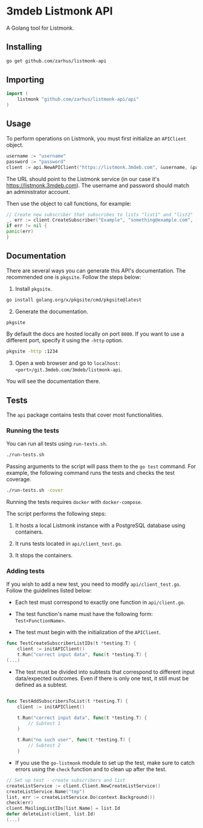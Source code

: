 # 3mdeb Listmonk API

A Golang tool for Listmonk.

## Installing

```bash
go get github.com/zarhus/listmonk-api
```

## Importing

```go
import (
    listmonk "github.com/zarhus/listmonk-api/api"
)
```

## Usage

To perform operations on Listmonk, you must first initialize an `APIClient`
object.

```go
username := "username"
password := "password"
client := api.NewAPIClient("https://listmonk.3mdeb.com", &username, &password)
```

The URL should point to the Listmonk service (in our case it's
https://listmonk.3mdeb.com). The username and password should match an
administrator account.

Then use the object to call functions, for example:

```go
// Create new subscriber that subscribes to lists "list1" and "list2"
_, err := client.CreateSubscriber("Example", "something@example.com", []string{"list1", "list2"})
if err != nil {
panic(err)
}
```

## Documentation

There are several ways you can generate this API's documentation. The
recommended one is `pkgsite`. Follow the steps below:

1. Install `pkgsite`.

```bash
go install golang.org/x/pkgsite/cmd/pkgsite@latest
```

2. Generate the documentation.

```bash
pkgsite
```

By default the docs are hosted locally on port `8080`. If you want to use a
different port, specify it using the `-http` option.

```bash
pkgsite -http :1234
```

3. Open a web browser and go to
`localhost:<port>/git.3mdeb.com/3mdeb/listmonk-api`.

You will see the documentation there.


## Tests

The `api` package contains tests that cover most functionalities.

### Running the tests

You can run all tests using `run-tests.sh`.

```bash
./run-tests.sh
```

Passing arguments to the script will pass them to the `go test` command. For
example, the following command runs the tests and checks the test coverage.

```bash
./run-tests.sh -cover
```

Running the tests requires `docker` with `docker-compose`.

The script performs the following steps:

1. It hosts a local Listmonk instance with a PostgreSQL database using
containers.

1. It runs tests located in `api/client_test.go`.

1. It stops the containers.

### Adding tests

If you wish to add a new test, you need to modify `api/client_test.go`. Follow
the guidelines listed below:

- Each test must correspond to exactly one function in `api/client.go`.

- The test function's name must have the following form: `Test<FunctionName>`.

- The test must begin with the initialization of the `APIClient`.

```go
func TestCreateSubscriberListIDs(t *testing.T) {
    client := initAPIClient()
    t.Run("correct input data", func(t *testing.T) {
(...)
```

- The test must be divided into subtests that correspond to different input
data/expected outcomes. Even if there is only one test, it still must be defined
as a subtest.

```go

func TestAddSubscribersToList(t *testing.T) {
	client := initAPIClient()

    t.Run("correct input data", func(t *testing.T) {
        // Subtest 1
    }

    t.Run("no such user", func(t *testing.T) {
        // Subtest 2
    }
```

- If you use the `go-listmonk` module to set up the test, make sure to catch
errors using the `check` function and to clean up after the test.

```go
// Set up test - create subscribers and list
createListService := client.Client.NewCreateListService()
createListService.Name("tmp")
list, err := createListService.Do(context.Background())
check(err)
client.MailingListIDs[list.Name] = list.Id
defer deleteList(client, list.Id)
(...)
```
